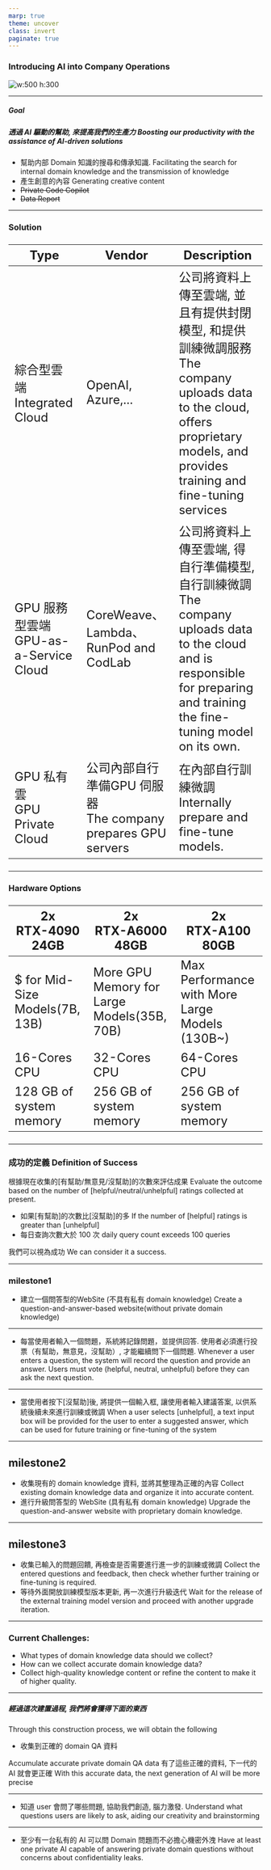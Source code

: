 ```yaml
---
marp: true
theme: uncover
class: invert
paginate: true
---
```

### Introducing AI into Company Operations

![w:500 h:300](ai.jpg)


---
##### Goal 
##### 透過 AI 驅動的幫助, 來提高我們的生產力 Boosting our productivity with the assistance of AI-driven solutions
- 幫助内部 Domain 知識的搜尋和傳承知識.
 Facilitating the search for internal domain knowledge and the transmission of knowledge
- 產生創意的內容
Generating creative content 
- ~~Private Code Copilot~~
- ~~Data Report~~


---
<style scoped>
table {
  font-size: 24px;
}
</style>
### Solution

|Type |Vendor |Description
|--|--|--
|綜合型雲端<br> Integrated Cloud |OpenAI, Azure,... |公司將資料上傳至雲端, 並且有提供封閉模型, 和提供訓練微調服務 <br> The company uploads data to the cloud, offers proprietary models, and provides training and fine-tuning services
|GPU 服務型雲端<br> GPU-as-a-Service Cloud |CoreWeave、Lambda、RunPod and CodLab |公司將資料上傳至雲端, 得自行準備模型, 自行訓練微調<br>The company uploads data to the cloud and is responsible for preparing and training the fine-tuning model on its own.
|GPU 私有雲<br> GPU Private Cloud|公司內部自行準備GPU 伺服器<br>The company prepares GPU servers |在內部自行訓練微調 <br> Internally prepare and fine-tune models.


---
<style scoped>
table {
  font-size: 24px;
}
</style>
### Hardware Options

|2x<br>RTX-4090 24GB|2x<br> RTX-A6000 48GB |2x<br>RTX-A100 80GB
|--|--|--
|$ for Mid-Size Models(7B, 13B) |More GPU Memory for Large Models(35B, 70B) |Max Performance with More Large Models (130B~)
|16-Cores CPU |32-Cores CPU|64-Cores CPU
|128 GB of system memory |256 GB of system memory |256 GB of system memory 

---
### 成功的定義 Definition of Success
根據現在收集的[有幫助/無意見/沒幫助]的次數來評估成果
Evaluate the outcome based on the number of [helpful/neutral/unhelpful] ratings collected at present.
* 如果[有幫助]的次數比[沒幫助]的多
If the number of [helpful] ratings is greater than [unhelpful]
* 每日查詢次數大於 100 次
daily query count exceeds 100 queries

我們可以視為成功 We can consider it a success.


---
### milestone1
- 建立一個問答型的WebSite (不具有私有 domain knowledge)
Create a question-and-answer-based website(without private domain knowledge)

---
- 每當使用者輸入一個問題，系統將記錄問題，並提供回答. 使用者必須進行投票（有幫助，無意見，沒幫助）, 才能繼續問下一個問題.
Whenever a user enters a question, the system will record the question and provide an answer. Users must vote (helpful, neutral, unhelpful) before they can ask the next question.

---
- 當使用者按下[沒幫助]後, 將提供一個輸入框, 讓使用者輸入建議答案, 以供系統後續未來進行訓練或微調
When a user selects [unhelpful], a text input box will be provided for the user to enter a suggested answer, which can be used for future training or fine-tuning of the system

---
## milestone2
- 收集現有的 domain knowledge 資料, 並將其整理為正確的內容
Collect existing domain knowledge data and organize it into accurate content.
- 進行升級問答型的 WebSite (具有私有 domain knowledge)
Upgrade the question-and-answer website with proprietary domain knowledge.

---
## milestone3
- 收集已輸入的問題回饋, 再檢查是否需要進行進一步的訓練或微調
Collect the entered questions and feedback, then check whether further training or fine-tuning is required.
- 等待外面開放訓練模型版本更新, 再一次進行升級迭代
Wait for the release of the external training model version and proceed with another upgrade iteration.

---
### Current Challenges:
- What types of domain knowledge data should we collect?
- How can we collect accurate domain knowledge data?
- Collect high-quality knowledge content or refine the content to make it of higher quality.

---
##### 經過這次建置過程, 我們將會獲得下面的東西
Through this construction process, we will obtain the following
- 收集到正確的 domain QA 資料

Accumulate accurate private domain QA data
有了這些正確的資料, 下一代的 AI 就會更正確
With this accurate data, the next generation of AI will be more precise

---
- 知道 user 會問了哪些問題, 協助我們創造, 腦力激發.
Understand what questions users are likely to ask, aiding our creativity and brainstorming

---
- 至少有一台私有的 AI 可以問 Domain 問題而不必擔心機密外洩
Have at least one private AI capable of answering private domain questions without concerns about confidentiality leaks.
